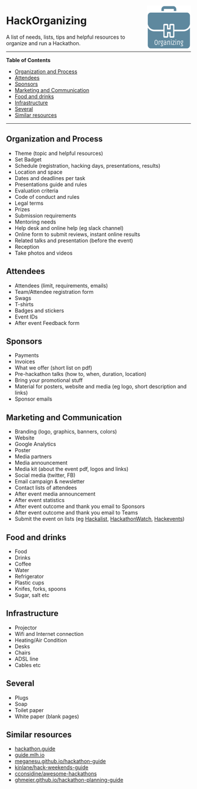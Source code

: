 <a href="https://hack-tools.github.io/"><img src="hackorganizing_logo.png" alt="logo" align="right"></a>

# HackOrganizing

A list of needs, lists, tips and helpful resources to organize and run a Hackathon.

---

**Table of Contents**
* [Organization and Process](#organization-and-process)
* [Attendees](#attendees)
* [Sponsors](#sponsors)
* [Marketing and Communication](#marketing-and-communication)
* [Food and drinks](#food-and-drinks)
* [Infrastructure](#infrastructure)
* [Several](#several)
* [Similar resources](#similar-resources)

---

## Organization and Process
- Theme (topic and helpful resources)
- Set Badget
- Schedule (registration, hacking days, presentations, results)
- Location and space
- Dates and deadlines per task
- Presentations guide and rules
- Evaluation criteria
- Code of conduct and rules
- Legal terms
- Prizes
- Submission requirements
- Mentoring needs
- Help desk and online help (eg slack channel)
- Online form to submit reviews, instant online results
- Related talks and presentation (before the event)
- Reception
- Take photos and videos

## Attendees
- Attendees (limit, requirements, emails)
- Team/Attendee registration form
- Swags
- T-shirts
- Badges and stickers
- Event IDs
- After event Feedback form

## Sponsors
- Payments
- Invoices
- What we offer (short list on pdf)
- Pre-hackathon talks (how to, when, duration, location)
- Bring your promotional stuff
- Material for posters, website and media (eg logo, short description and links)
- Sponsor emails

## Marketing and Communication
- Branding (logo, graphics, banners, colors)
- Website
- Google Analytics
- Poster
- Media partners
- Media announcement
- Media kit (about the event pdf, logos and links)
- Social media (twitter, FB)
- Email campaign & newsletter
- Contact lists of attendees
- After event media announcement
- After event statistics
- After event outcome and thank you email to Sponsors
- After event outcome and thank you email to Teams
- Submit the event on lists (eg [Hackalist](http://www.hackalist.org), [HackathonWatch](http://www.hackathonwatch.com), [Hackevents](https://hackevents.co))

## Food and drinks
- Food
- Drinks
- Coffee
- Water
- Refrigerator
- Plastic cups
- Knifes, forks, spoons
- Sugar, salt etc

## Infrastructure
- Projector
- Wifi and Internet connection
- Heating/Air Condition
- Desks
- Chairs
- ADSL line
- Cables etc

## Several
- Plugs
- Soap
- Toilet paper
- White paper (blank pages)

## Similar resources
- [hackathon.guide](https://hackathon.guide)
- [guide.mlh.io](https://guide.mlh.io)
- [meganesu.github.io/hackathon-guide](https://meganesu.github.io/hackathon-guide)
- [kinlane/hack-weekends-guide](https://github.com/kinlane/hack-weekends-guide)
- [cconsidine/awesome-hackathons](https://github.com/cconsidine/awesome-hackathons)
- [ghmeier.github.io/hackathon-planning-guide](http://ghmeier.github.io/hackathon-planning-guide)
